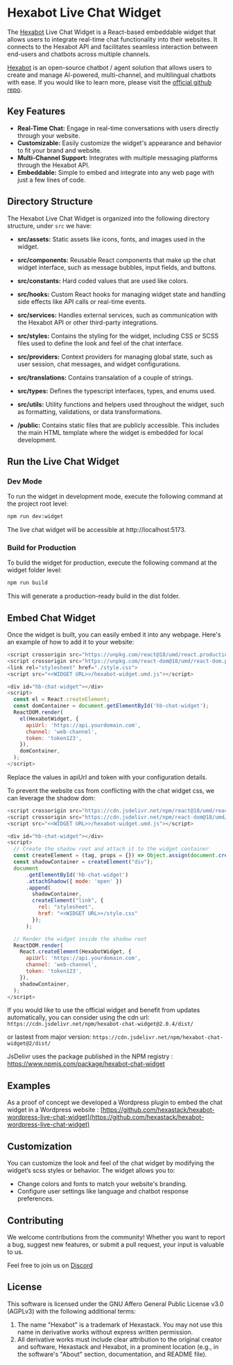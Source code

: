 # Hexabot Live Chat Widget

The [Hexabot](https://hexabot.ai/) Live Chat Widget is a React-based embeddable widget that allows users to integrate real-time chat functionality into their websites. It connects to the Hexabot API and facilitates seamless interaction between end-users and chatbots across multiple channels.

[Hexabot](https://hexabot.ai/) is an open-source chatbot / agent solution that allows users to create and manage AI-powered, multi-channel, and multilingual chatbots with ease. If you would like to learn more, please visit the [official github repo](https://github.com/Hexastack/Hexabot/).

## Key Features

- **Real-Time Chat:** Engage in real-time conversations with users directly through your website.
- **Customizable:** Easily customize the widget's appearance and behavior to fit your brand and website.
- **Multi-Channel Support:** Integrates with multiple messaging platforms through the Hexabot API.
- **Embeddable:** Simple to embed and integrate into any web page with just a few lines of code.

## Directory Structure

The Hexabot Live Chat Widget is organized into the following directory structure, under `src` we have:

- **src/assets:** Static assets like icons, fonts, and images used in the widget.
- **src/components:** Reusable React components that make up the chat widget interface, such as message bubbles, input fields, and buttons.
- **src/constants:** Hard coded values that are used like colors.
- **src/hooks:** Custom React hooks for managing widget state and handling side effects like API calls or real-time events.
- **src/services:** Handles external services, such as communication with the Hexabot API or other third-party integrations.
- **src/styles:** Contains the styling for the widget, including CSS or SCSS files used to define the look and feel of the chat interface.
- **src/providers:** Context providers for managing global state, such as user session, chat messages, and widget configurations.
- **src/translations:** Contains transalation of a couple of strings.
- **src/types:** Defines the typescript interfaces, types, and enums used.
- **src/utils:** Utility functions and helpers used throughout the widget, such as formatting, validations, or data transformations.

- **/public:** Contains static files that are publicly accessible. This includes the main HTML template where the widget is embedded for local development.

## Run the Live Chat Widget

### Dev Mode

To run the widget in development mode, execute the following command at the project root level:

```bash
npm run dev:widget
```

The live chat widget will be accessible at http://localhost:5173.

### Build for Production

To build the widget for production, execute the following command at the widget folder level:

```bash
npm run build
```

This will generate a production-ready build in the dist folder.

## Embed Chat Widget

Once the widget is built, you can easily embed it into any webpage. Here's an example of how to add it to your website:

```js
<script crossorigin src="https://unpkg.com/react@18/umd/react.production.min.js"></script>
<script crossorigin src="https://unpkg.com/react-dom@18/umd/react-dom.production.min.js"></script>
<link rel="stylesheet" href="./style.css">
<script src="<<WIDGET URL>>/hexabot-widget.umd.js"></script>

<div id="hb-chat-widget"></div>
<script>
  const el = React.createElement;
  const domContainer = document.getElementById('hb-chat-widget');
  ReactDOM.render(
    el(HexabotWidget, {
      apiUrl: 'https://api.yourdomain.com',
      channel: 'web-channel',
      token: 'token123',
    }),
    domContainer,
  );
</script>
```

Replace the values in apiUrl and token with your configuration details.

To prevent the website css from conflicting with the chat widget css, we can leverage the shadow dom:

```js
<script crossorigin src="https://cdn.jsdelivr.net/npm/react@18/umd/react.production.min.js"></script>
<script crossorigin src="https://cdn.jsdelivr.net/npm/react-dom@18/umd/react-dom.production.min.js"></script>
<script src="<<WIDGET URL>>/hexabot-widget.umd.js"></script>

<div id="hb-chat-widget"></div>
<script>
  // Create the shadow root and attach it to the widget container
  const createElement = (tag, props = {}) => Object.assign(document.createElement(tag), props);
  const shadowContainer = createElement("div");
  document
      .getElementById('hb-chat-widget')
      .attachShadow({ mode: 'open' })
      .append(
        shadowContainer,
        createElement("link", {
          rel: "stylesheet",
          href: "<<WIDGET URL>>/style.css"
        });
      );

  // Render the widget inside the shadow root
  ReactDOM.render(
    React.createElement(HexabotWidget, {
      apiUrl: 'https://api.yourdomain.com',
      channel: 'web-channel',
      token: 'token123',
    }),
    shadowContainer,
  );
</script>
```

If you would like to use the official widget and benefit from updates automatically, you can consider using the cdn url:
`https://cdn.jsdelivr.net/npm/hexabot-chat-widget@2.0.4/dist/`

or lastest from major version:
`https://cdn.jsdelivr.net/npm/hexabot-chat-widget@2/dist/`

JsDelivr uses the package published in the NPM registry : https://www.npmjs.com/package/hexabot-chat-widget

## Examples

As a proof of concept we developed a Wordpress plugin to embed the chat widget in a Wordpress website : [https://github.com/hexastack/hexabot-wordpress-live-chat-widget](https://github.com/hexastack/hexabot-wordpress-live-chat-widget)

## Customization

You can customize the look and feel of the chat widget by modifying the widget’s scss styles or behavior. The widget allows you to:

- Change colors and fonts to match your website's branding.
- Configure user settings like language and chatbot response preferences.

## Contributing

We welcome contributions from the community! Whether you want to report a bug, suggest new features, or submit a pull request, your input is valuable to us.

Feel free to join us on [Discord](https://discord.gg/rNb9t2MFkG)

## License

This software is licensed under the GNU Affero General Public License v3.0 (AGPLv3) with the following additional terms:

1. The name "Hexabot" is a trademark of Hexastack. You may not use this name in derivative works without express written permission.
2. All derivative works must include clear attribution to the original creator and software, Hexastack and Hexabot, in a prominent location (e.g., in the software's "About" section, documentation, and README file).
